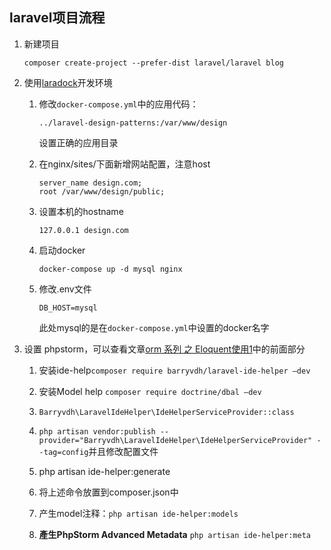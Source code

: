 ## laravel项目流程

1. 新建项目

   ```
   composer create-project --prefer-dist laravel/laravel blog
   ```

2. 使用[laradock](https://github.com/laradock/laradock)开发环境

   1. 修改`docker-compose.yml`中的应用代码：

      `../laravel-design-patterns:/var/www/design`

      设置正确的应用目录

   2. 在nginx/sites/下面新增网站配置，注意host

      ```
      server_name design.com;
      root /var/www/design/public;
      ```

   3. 设置本机的hostname

      ```
      127.0.0.1 design.com
      ```

   4. 启动docker

      `docker-compose up -d mysql nginx`

   5. 修改.env文件

      `DB_HOST=mysql`

      此处mysql的是在`docker-compose.yml`中设置的docker名字

3. 设置 phpstorm，可以查看文章[orm 系列 之 Eloquent使用1](http://www.jianshu.com/p/cbbc06159bde)中的前面部分

   1. 安装ide-help`composer require barryvdh/laravel-ide-helper —dev`

   2. 安装Model help `composer require doctrine/dbal —dev`

   3. ```
      Barryvdh\LaravelIdeHelper\IdeHelperServiceProvider::class
      ```

   4. `php artisan vendor:publish --provider="Barryvdh\LaravelIdeHelper\IdeHelperServiceProvider" --tag=config`并且修改配置文件

   5. php artisan ide-helper:generate

   6. 将上述命令放置到composer.json中

   7. 产生model注释：`php artisan ide-helper:models`

   8. **產生PhpStorm Advanced Metadata** `php artisan ide-helper:meta`

